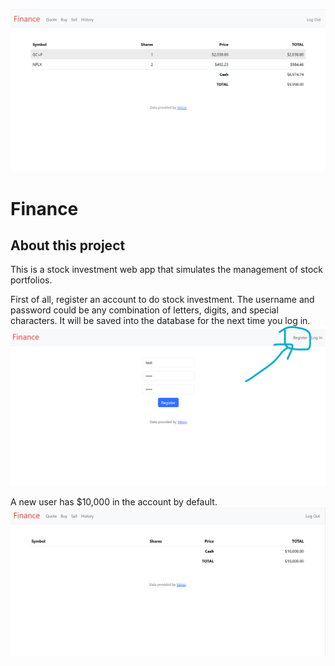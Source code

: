 ![](/Docs/Images/finance1.png)

# Finance

## About this project

This is a stock investment web app that simulates the management of stock portfolios.

First of all, register an account to do stock investment. The username and password could be any combination of letters, digits, and special characters. It will be saved into the database for the next time you log in.
![](/Docs/Images/finance2.png)

A new user has $10,000 in the account by default.
![](/Docs/Images/finance3.png)